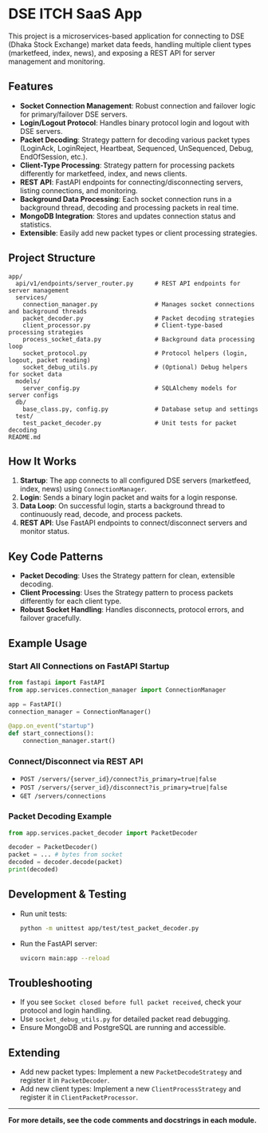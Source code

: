 # DSE ITCH SaaS App

This project is a microservices-based application for connecting to DSE (Dhaka Stock Exchange) market data feeds, handling multiple client types (marketfeed, index, news), and exposing a REST API for server management and monitoring.

## Features

- **Socket Connection Management**: Robust connection and failover logic for primary/failover DSE servers.
- **Login/Logout Protocol**: Handles binary protocol login and logout with DSE servers.
- **Packet Decoding**: Strategy pattern for decoding various packet types (LoginAck, LoginReject, Heartbeat, Sequenced, UnSequenced, Debug, EndOfSession, etc.).
- **Client-Type Processing**: Strategy pattern for processing packets differently for marketfeed, index, and news clients.
- **REST API**: FastAPI endpoints for connecting/disconnecting servers, listing connections, and monitoring.
- **Background Data Processing**: Each socket connection runs in a background thread, decoding and processing packets in real time.
- **MongoDB Integration**: Stores and updates connection status and statistics.
- **Extensible**: Easily add new packet types or client processing strategies.

## Project Structure

```
app/
  api/v1/endpoints/server_router.py      # REST API endpoints for server management
  services/
    connection_manager.py                # Manages socket connections and background threads
    packet_decoder.py                    # Packet decoding strategies
    client_processor.py                  # Client-type-based processing strategies
    process_socket_data.py               # Background data processing loop
    socket_protocol.py                   # Protocol helpers (login, logout, packet reading)
    socket_debug_utils.py                # (Optional) Debug helpers for socket data
  models/
    server_config.py                     # SQLAlchemy models for server configs
  db/
    base_class.py, config.py             # Database setup and settings
  test/
    test_packet_decoder.py               # Unit tests for packet decoding
README.md
```

## How It Works

1. **Startup**: The app connects to all configured DSE servers (marketfeed, index, news) using `ConnectionManager`.
2. **Login**: Sends a binary login packet and waits for a login response.
3. **Data Loop**: On successful login, starts a background thread to continuously read, decode, and process packets.
4. **REST API**: Use FastAPI endpoints to connect/disconnect servers and monitor status.

## Key Code Patterns

- **Packet Decoding**: Uses the Strategy pattern for clean, extensible decoding.
- **Client Processing**: Uses the Strategy pattern to process packets differently for each client type.
- **Robust Socket Handling**: Handles disconnects, protocol errors, and failover gracefully.

## Example Usage

### Start All Connections on FastAPI Startup

```python
from fastapi import FastAPI
from app.services.connection_manager import ConnectionManager

app = FastAPI()
connection_manager = ConnectionManager()

@app.on_event("startup")
def start_connections():
    connection_manager.start()
```

### Connect/Disconnect via REST API

- `POST /servers/{server_id}/connect?is_primary=true|false`
- `POST /servers/{server_id}/disconnect?is_primary=true|false`
- `GET /servers/connections`

### Packet Decoding Example

```python
from app.services.packet_decoder import PacketDecoder

decoder = PacketDecoder()
packet = ... # bytes from socket
decoded = decoder.decode(packet)
print(decoded)
```

## Development & Testing

- Run unit tests:  
  ```bash
  python -m unittest app/test/test_packet_decoder.py
  ```
- Run the FastAPI server:  
  ```bash
  uvicorn main:app --reload
  ```

## Troubleshooting

- If you see `Socket closed before full packet received`, check your protocol and login handling.
- Use `socket_debug_utils.py` for detailed packet read debugging.
- Ensure MongoDB and PostgreSQL are running and accessible.

## Extending

- Add new packet types: Implement a new `PacketDecodeStrategy` and register it in `PacketDecoder`.
- Add new client types: Implement a new `ClientProcessStrategy` and register it in `ClientPacketProcessor`.

---

**For more details, see the code comments and docstrings in each module.**
